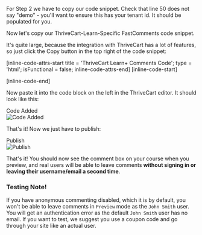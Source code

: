 For Step 2 we have to copy our code snippet. Check that line 50 does not say "demo" - you'll want to ensure this has your tenant id. It should be populated for you.

Now let's copy our ThriveCart-Learn-Specific FastComments code snippet.

It's quite large, because the integration with ThriveCart has a lot of features, so just click the Copy button in the top right of the code snippet:

[inline-code-attrs-start title = 'ThriveCart Learn+ Comments Code'; type = 'html'; isFunctional = false; inline-code-attrs-end]
[inline-code-start]
<script src="https://cdn.fastcomments.com/js/embed-v2.min.js"></script>
<div id="fastcomments-widget"></div>
<script>
    (function () {
        let attemptsRemaining = 10;

        function tryLoad() {
            const simpleSSO = {optedInNotifications: true};
            let isAuthenticated = false;
            let profileLink = document.querySelector('.thrivecart-courses-header-profile-link');
            if (!profileLink) {
                profileLink = document.querySelector('.thrivecart-courses-header-profile'); // class is different for preview.
            }
            // broad email input field selector incase ThriveCart changes id.
            const emailInputField = document.querySelector('input[type=email]');
            if (emailInputField && emailInputField.value) {
                isAuthenticated = true;
                simpleSSO.email = emailInputField.value;
            } else if (profileLink && !profileLink.innerText.includes('John Smith')) { // allow preview to work - no email available.
                attemptsRemaining--;
                if (!attemptsRemaining) {
                    return console.error('Could not load FastComments - could not determine user information (email). Please reach out to FastComments support.');
                }
                console.warn('FastComments: No user email found - waiting and trying again.');
                return setTimeout(tryLoad, attemptsRemaining < 5 ? 3000 : 100); // increase wait time after 5 attempts incase slow internet.
            }
            if (profileLink) {
                // use raw "img" query incase ThriveCart changes image class selector.
                const avatarImg = profileLink.querySelector('img');
                if (avatarImg && avatarImg.src) {
                    isAuthenticated = true;
                    simpleSSO.avatar = avatarImg.src;
                }
                // use innerText incase ThriveCart changes how profile name is displayed.
                if (profileLink.innerText) {
                    isAuthenticated = true;
                    simpleSSO.username = profileLink.innerText;
                } else {
                    const bold = profileLink.querySelector('b');
                    if (bold && bold.innerText) {
                        isAuthenticated = true;
                        simpleSSO.username = bold.innerText;
                    }
                }
            } else {
                if (!attemptsRemaining) {
                    return console.error('Could not load FastComments - could not determine user information (user name/avatar). Please reach out to FastComments support.');
                }
                console.warn('FastComments: No user profile info found - waiting and trying again.');
                attemptsRemaining--;
                return setTimeout(tryLoad, attemptsRemaining < 5 ? 3000 : 100); // increase wait time after 5 attempts incase slow internet.
            }
    
            let url;
            const selectedNavLink = document.querySelector('.tcc-browse-lesson.active a');
    
            if (selectedNavLink) {
                // sometimes TC uses multiple links the same page, so let's de-dupe them.
                url = getPathnameFromUrl(selectedNavLink.href);
            } else {
                // trim marketing parameters and domain name
                url = window.location.pathname;
            }

            FastCommentsUI(document.getElementById('fastcomments-widget'), {
                tenantId: 'demo',
                urlId: url,
                simpleSSO: isAuthenticated ? simpleSSO : null
            });
        }

        tryLoad();
    
        function getPathnameFromUrl(url) {
            try {
                const parsedUrl = new URL(url);
                // trim marketing parameters and domain name
                return parsedUrl.pathname;
            } catch (error) {
                console.error("Invalid URL", url, error);
                return window.location.pathname; // default to current, so at least it works sometimes
            }
        }
    
    })();
</script>
[inline-code-end]

Now paste it into the code block on the left in the ThriveCart editor. It should look like this:

<div class="screenshot white-bg">
    <div class="title">Code Added</div>
    <img class="screenshot-image" src="/images/installation-guides/thrivecart-learn-step-2-1-paste-code.png" alt="Code Added" />
</div>

That's it! Now we just have to publish:

<div class="screenshot white-bg">
    <div class="title">Publish</div>
    <img class="screenshot-image" src="/images/installation-guides/thrivecart-learn-step-2-2-publish.png" alt="Publish" />
</div>

That's it! You should now see the comment box on your course when you preview, and real users will be able to leave comments **without signing in or leaving their username/email a second time**.

### Testing Note!

If you have anonymous commenting disabled, which it is by default, you won't be able to leave comments in `Preview` mode as the `John Smith` user. You will get an authentication
error as the default `John Smith` user has no email. If you want to test, we suggest you use a coupon code and go through your site like an actual user.
